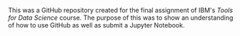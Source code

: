 This was a GitHub repository created for the final assignment of IBM's *Tools for Data Science* course. The purpose of this was to show an understanding of how to use GitHub as well as submit a Jupyter Notebook.
